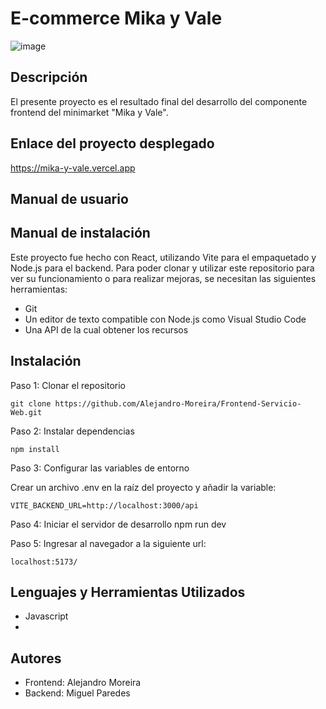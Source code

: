 # E-commerce Mika y Vale

![image](https://github.com/Alejandro-Moreira/Frontend-Servicio-Web/assets/117743484/3daca17c-b02f-4abc-b1bf-e90b1d23f532)


## Descripción
El presente proyecto es el resultado final del desarrollo del componente frontend del minimarket "Mika y Vale".

## Enlace del proyecto desplegado
https://mika-y-vale.vercel.app

## Manual de usuario



## Manual de instalación
Este proyecto fue hecho con React, utilizando Vite para el empaquetado y Node.js para el backend.
Para poder clonar y utilizar este repositorio para ver su funcionamiento o para realizar mejoras, se necesitan las siguientes herramientas:

* Git
* Un editor de texto compatible con Node.js como Visual Studio Code
* Una API de la cual obtener los recursos

## Instalación
Paso 1: Clonar el repositorio

```
git clone https://github.com/Alejandro-Moreira/Frontend-Servicio-Web.git
```

Paso 2: Instalar dependencias
<br>

```npm install```

Paso 3: Configurar las variables de entorno

Crear un archivo .env en la raíz del proyecto y añadir la variable:

```
VITE_BACKEND_URL=http://localhost:3000/api
```

Paso 4: Iniciar el servidor de desarrollo
npm run dev

Paso 5: Ingresar al navegador a la siguiente url:

```
localhost:5173/
```

## Lenguajes y Herramientas Utilizados
* Javascript
* 

## Autores
* Frontend: Alejandro Moreira
* Backend: Miguel Paredes
